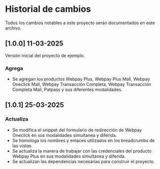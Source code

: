 # Historial de cambios

Todos los cambios notables a este proyecto serán documentados en este archivo.

## [1.0.0] 11-03-2025

Versión inicial del proyecto de ejemplo.

### Agrega

- Se agregan los productos Webpay Plus, Webpay Plus Mall, Webpay Oneclick Mall, Webpay Transacción Completa, Webpay Transacción Completa Mall, Patpass y sus diferentes modalidades.

## [1.0.1] 25-03-2025

### Actualiza

- Se modifica el snippet del formulario de redirección de Webpay Oneclick en sus modalidades simultanea y diferida.
- Se homologa los nombres y enlaces utilizados en los breadcrumbs de las vistas.
- Se actualiza la manera de trabajar con las credenciales del producto Webpay Plus en sus modalidades simultanea y diferida.
- Se actualizan las dependencias necesarias para construir el proyecto.
